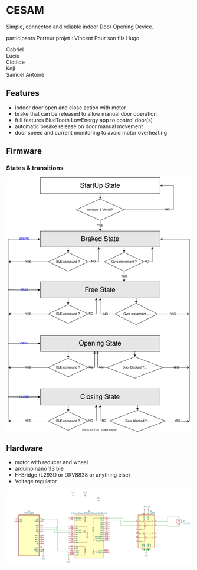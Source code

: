 # CESAM
Simple, connected and reliable indoor Door Opening Device.

participants
Porteur projet : Vincent Pour son fils Hugo

Gabriel  
Lucie  
Clotilde  
Koji  
Samuel
Antoine

## Features
* indoor door open and close action with motor
* brake that can be released to allow manual door operation
* full features BlueTooth LowEnergy app to control door(s)
* automatic breake release on door manual movement
* door speed and current monitoring to avoid motor overheating


## Firmware
### States & transitions
![stateMachine](doc/stateMachine.drawio.svg)

## Hardware
* motor with reducer and wheel
* arduino nano 33 ble
* H-Bridge (L293D or DRV8838 or anything else)
* Voltage regulator

![schema-elec](doc/schema-elec.png)
